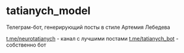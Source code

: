 # tatianych_model
Телеграм-бот, генерирующий посты в стиле Артемия Лебедева

[t.me/neurotatianych](https://t.me/neurotatianych) - канал с лучшими постами
[t.me/tatianych_bot](https://t.me/tatianych_bot) - собственно бот